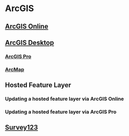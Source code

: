 # ArcGIS

## [ArcGIS Online](https://www.esri.com/en-us/arcgis/products/arcgis-online/overview)

## [ArcGIS Desktop](https://desktop.arcgis.com/en/)

### [ArcGIS Pro](https://www.esri.com/en-us/arcgis/products/arcgis-pro/resources)

### [ArcMap](https://desktop.arcgis.com/en/arcmap/)

## Hosted Feature Layer

### Updating a hosted feature layer via ArcGIS Online

### Updating a hosted feature layer via ArcGIS Pro

## [Survey123](https://www.esri.com/en-us/arcgis/products/arcgis-survey123/overview)

